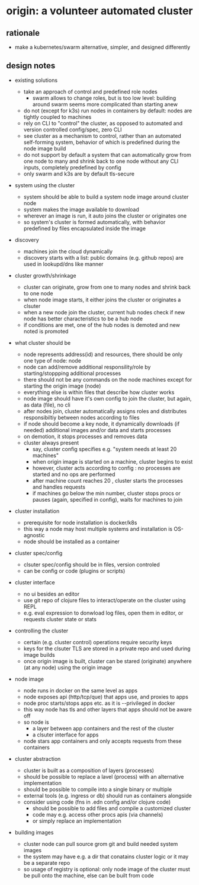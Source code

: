 
# origin: a volunteer automated cluster

## rationale

- make a kubernetes/swarm alternative, simpler, and designed differently

## design notes

- existing solutions 
  - take an approach of control and predefined role nodes
    - swarm allows to change roles, but is too low level: building around swarm seems more complicated than starting anew
  - do not (except for k3s) run nodes in containers by default: nodes are tightly coupled to machines
  - rely on CLI to "control" the cluster, as opposed to automated and version controlled config/spec, zero CLI
  - see cluster as a mechanism to control, rather than an automated self-forming system, behavior of which is predefined during the node image build
  - do not support by default a system that can automatically grow from one node to many and shrink back to one node without any CLI inputs, completely predefined by config
  - only swarm and k3s are by default tls-secure

- system using the cluster
  - system should be able to build a system node image around cluster node
  - system makes the image available to download
  - wherever an image is run, it auto joins the cluster or originates one
  - so system's cluster is formed automatically, with behavior predefined by files encapsulated inside the image

- discovery
  - machines join the cloud dynamically
  - discovery starts with a list: public domains (e.g. github repos) are used in lookupd/dns like manner

- cluster growth/shrinkage
  - cluster can originate, grow from one to many nodes and shrink back to one node
  - when node image starts, it either joins the cluster or originates a clsuter
  - when a new node join the cluster, current hub nodes check if new node has better characteristics to be a hub node
  - if conditions are met, one of the hub nodes is demoted and new noted is promoted

- what cluster should be
  - node represents address(id) and resources, there should be only one type of node: node
  - node can add/remove additional responsility/role by starting/stoppping additional processes
  - there should not be any commands on the node machines except for starting the origin image (node)
  - everything else is within files that describe how cluster works
  - node image should have it's own config to join the cluster, but again, as data (file), no cli
  - after nodes join, cluster automatically assigns roles and distributes responsibiltiy between nodes according to files
  - if node should become a key node, it dynamically downloads (if needed) additional images and/or data and starts processes
  - on demotion, it stops processes and removes data
  - cluster always present
    - say, cluster config specifies e.g. "system needs at least 20 machines"
    - when origin image is started on a machine, cluster begins to exist
    - however, cluster acts according to config : no processes are started and no ops are performed
    - after machine count reaches 20 , cluster starts the processes and handles requests
    - if machines go below the min number, cluster stops procs or pauses (again, specified in config), waits for machines to join

- cluster installation
  - prerequisite for node installation is docker/k8s
  - this way a node may host multiple systems and installation is OS-agnostic
  - node should be installed as a container

- cluster spec/config
  - clsuter spec/config should be in files, version controled
  - can be config or code (plugins or scripts)

- cluster interface
  - no ui besides an editor
  - use git repo of clojure files to interact/operate on the cluster using REPL
  - e.g. eval expression to donwload log files, open them in editor, or requests cluster state or stats

- controlling the cluster
  - certain (e.g. cluster control) operations require security keys
  - keys for the clsuter TLS are stored in a private repo and used during image builds
  - once origin image is built, cluster can be stared (originate) anywhere (at any node) using the origin image

- node image
  - node runs in docker on the same level as apps
  - node exposes api (http/tcp/que) that apps use, and proxies to apps
  - node proc starts/stops apps etc. as it is --privileged in docker
  - this way node has tls and other layers that apps should not be aware off
  - so node is 
    - a layer between app containers and the rest of the cluster
    - a clsuter interface for apps
  - node stars app containers and only accepts requests from these containers

- cluster abstraction
  - cluster is built as a composition of layers (processes)
  - should be possible to replace a lavel (process) with an alternative implementation
  - should be possible to compile into a single binary or multiple
  - external tools (e.g. ingress or db) should run as containers alongside
  - consider using code (fns in .edn config and/or clojure code)
    - should be possible to add files and compile a customized cluster
    - code may e.g. access other procs apis (via channels)
    - or simply replace an implementation


- building images
  - cluster node can pull source grom git and build needed system images
  - the system may have e.g. a dir that conatains cluster logic or it may be a separate repo
  - so usage of registry is optional: only node image of the cluster must be pull onto the machine, else can be built from code